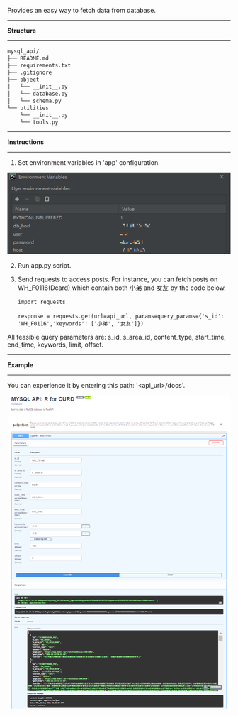 Provides an easy way to fetch data from database.
- - -
**Structure**
- - -
    mysql_api/
    ├── README.md   
    ├── requirements.txt
    ├── .gitignore
    ├── object
    │   └── __init__.py
    │   └── database.py
    │   └── schema.py
    └── utilities
        └── __init__.py
        └── tools.py
- - -
**Instructions**
- - -
1.  Set environment variables in 'app' configuration.
   
![environment variables](pictures/environment_variables.png)

2.  Run app.py script.
3.  Send requests to access posts. For instance, you can fetch posts on WH_F0116(Dcard) which contain both 小弟 and 女友 by the code below.

        import requests 
    
        response = requests.get(url=api_url, params=query_params={'s_id': 'WH_F0116','keywords': ['小弟', '女友']})

All feasible query parameters are:
s_id, s_area_id, content_type, start_time, end_time, keywords, limit, offset.
- - -
**Example**
- - -
You can experience it by entering this path: '<api_url>/docs'.

![document](pictures/docs.png) 
![document](pictures/result.png) 
